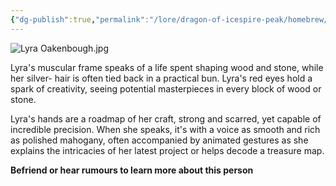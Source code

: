 ```yaml
---
{"dg-publish":true,"permalink":"/lore/dragon-of-icespire-peak/homebrew/npcs/phandalin/lyra-oakenbough/"}
---
```


![Lyra Oakenbough.jpg](/img/user/Images/Characters/npcs/Adventurer's%20Guild/Lyra%20Oakenbough.jpg)

Lyra's muscular frame speaks of a life spent shaping wood and stone, while her silver- hair is often tied back in a practical bun. Lyra's red eyes hold a spark of creativity, seeing potential masterpieces in every block of wood or stone.

Lyra's hands are a roadmap of her craft, strong and scarred, yet capable of incredible precision. When she speaks, it's with a voice as smooth and rich as polished mahogany, often accompanied by animated gestures as she explains the intricacies of her latest project or helps decode a treasure map.

**Befriend or hear rumours to learn more about this person**